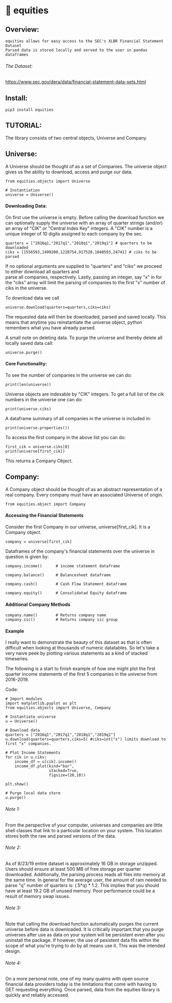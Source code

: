 
# 🦈 equities 

## Overview: 

    equities allows for easy access to the SEC's XLBR Financial Statement Dataset
    Parsed data is stored locally and served to the user in pandas dataframes

###### The Dataset: 

https://www.sec.gov/dera/data/financial-statement-data-sets.html

## Install: 

    pip3 install equities

## TUTORIAL: 

The library consists of two central objects, Universe and Company. 

## Universe: 

A Universe should be thought of as a set of Companies. The universe object gives us the ability to download,
access and purge our data. 

    from equities.objects import Universe

    # Instantiation
    universe = Universe()

#### Downloading Data:

On first use the universe is empty. Before calling the download function we can optionally supply the 
universe with an array of quarter strings (and/or) an array of "CIK" or "Central Index Key" integers. A 
"CIK" number is a unique integer of 10 digits assigned to each company by the sec. 

    quarters = ["2016q1,"2017q1","2018q1","2019q1"] # quarters to be downloaded
    ciks = [1556593,1499200,1220754,917520,1040593,24741] # ciks to be parsed

If no optional arguments are supplied to "quarters" and "ciks" we proceed to either download all quarters and  
parse all companies, respectively. Lastly, passing an integer, say "x" in for the "ciks" array will limit 
the parsing of companies to the first "x" number of ciks in the universe.

To download data we call

    universe.download(quarters=quarters,ciks=ciks)

The requested data will then be downloaded, parsed and saved locally. This means that anytime you reinstantiate 
the universe object, python remembers what you have already parsed. 

A small note on deleting data. To purge the universe and thereby delete all locally saved data call:

    universe.purge()

#### Core Functionality:

To see the number of companies in the universe we can do: 

    print(len(universe))

Universe objects are indexable by "CIK" integers. To get a full list of the cik numbers in the universe one can do: 

    print(universe.ciks)

A dataframe summary of all companies in the universe is included in:

    print(universe.properties())

To access the first company in the above list you can do: 

    first_cik = universe.ciks[0]
    print(universe[first_cik])

This returns a Company Object.


## Company: 

A Company object should be thought of as an abstract representation of a real company. Every 
company must have an associated Universe of origin. 

    from equities.object import Company

#### Accessing the Financial Statements

Consider the first Company in our universe, universe[first_cik]. It is a Company object. 

    company = universe[first_cik]

Dataframes of the company's financial statements over the universe in question is given by: 

    company.income()      # income statement dataframe

    company.balance()     # Balancesheet dataframe

    company.cash()        # Cash Flow Statement dataframe

    company.equity()      # Consolidatad Equity dataframe


#### Additional Company Methods

    company.name()        # Returns company name
    company.sic()         # Returns company sic group
    

#### Example 

I really want to demonstrate the beauty of this dataset as that is often difficult when looking
at thousands of numeric datatables. So let's take a very naive peek by plotting various statements 
as a kind of stacked timeseries. 

The following  is a start to finish example of how one might plot the first quarter income statements 
of the first 5 companies in the universe from 2016-2019.


Code: 

    # Import modules
    import matplotlib.pyplot as plt
    from equities.objects import Universe, Company

    # Instantiate universe
    u = Universe()

    # Download data
    quarters = ["2016q1","2017q1","2018q1","2019q1"]
    u.download(quarters=quarters,ciks=5) #ciks=int("x") limits download to first "x" companies.

    # Plot Income Statements
    for cik in u.ciks:
        income_df = u[cik].income()
        income_df.plot(kind="bar",
                       stacked=True,
                       figsize=(20,10))
    
    plt.show()

    # Purge local data store
    u.purge()


###### Note 1:  
From the perspective of your computer, universes and companies are little shell classes that link to a particular 
location on your system. This location stores both the raw and parsed versions of the data.

###### Note 2:  
As of 8/23/19 entire dataset is approximately 16 GB in storage unzipped. Users should ensure at least 500 MB of 
free storage per quarter downloaded. Additionally, the parsing process reads all files into memory at the same time. 
In general for the average user, the amount of ram needed to parse "q" number of quarters is: (.5*q) * 1.2. This 
implies that you should have at least 19.2 GB of unused memory. Poor performance could be a result of memory swap issues. 

###### Note 3:  
Note that calling the download function automatically purges the current universe before data is downloaded. It is 
critically important that you purge universes after use as data on your system will be persistent even after 
you uninstall the package. If however, the use of pesistent data fits within the scope of what you're trying to do by 
all means use it. This was the intended design. 

###### Note 4: 
On a more personal note, one of my many qualms with open source 
financial data providers today is the limitations that come with having to GET requesting everything. Once parsed, 
data from the equities library is quickly and reliably accessed. 